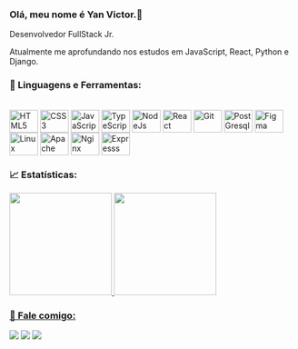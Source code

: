 ### Olá, meu nome é Yan Victor.👋

 Desenvolvedor FullStack Jr.

 Atualmente me aprofundando nos estudos em JavaScript, React, Python e Django.
          
### 🔧 Linguagens e Ferramentas:
<div style="display: inline_block"><br>
  <img align="center" alt="HTML5" height="40" width="50" src="https://cdn.jsdelivr.net/gh/devicons/devicon/icons/html5/html5-original.svg" />     
  <img align="center" alt="CSS3" height="40" width="50" src="https://cdn.jsdelivr.net/gh/devicons/devicon/icons/css3/css3-original.svg" />
  <img align="center" alt="JavaScript" height="40" width="50" src="https://cdn.jsdelivr.net/gh/devicons/devicon/icons/javascript/javascript-original.svg" />
  <img  align="center" alt="TypeScript" height="40" width="50" src="https://cdn.jsdelivr.net/gh/devicons/devicon/icons/typescript/typescript-original.svg" />
  <img align="center" alt="NodeJs" height="40" width="50" src="https://cdn.jsdelivr.net/gh/devicons/devicon/icons/nodejs/nodejs-original.svg" />
  <img align="center" alt="React" height="40" width="50" src="https://cdn.jsdelivr.net/gh/devicons/devicon/icons/git/git-original.svg" />
  <img align="center" alt="Git" height="40" width="50"  src="https://cdn.jsdelivr.net/gh/devicons/devicon/icons/git/git-plain-wordmark.svg" /> 
  <img align="center" alt="PostGresql" height="40" width="50"  src="https://cdn.jsdelivr.net/gh/devicons/devicon/icons/postgresql/postgresql-original.svg" />
  <img align="center" alt="Figma" height="40" width="50" src="https://cdn.jsdelivr.net/gh/devicons/devicon/icons/figma/figma-original.svg" />
  <img align="center" alt="Linux" height="40" width="50" src="https://cdn.jsdelivr.net/gh/devicons/devicon/icons/linux/linux-original.svg" />
  <img align="center" alt="Apache" height="40" width="50" src="https://cdn.jsdelivr.net/gh/devicons/devicon/icons/apache/apache-line-wordmark.svg" />
  <img align="center" alt="Nginx" height="40" width="50" src="https://cdn.jsdelivr.net/gh/devicons/devicon/icons/nginx/nginx-original.svg" />
  <img align="center" alt="Expresss" height="40" width="50" src="https://cdn.jsdelivr.net/gh/devicons/devicon/icons/express/express-original-wordmark.svg" />
</div>

### 📈 Estatísticas:
<div>
<a href="https://github.com/YanVictorSN">
<img height="180em" src="https://github-readme-stats.vercel.app/api/top-langs/?username=YanVictorSN&layout=compact&langs_count=7&theme=dracula"/>
<img height="180em" src="https://github-readme-stats.vercel.app/api?username=YanVictorSN&show_icons=true&theme=dracula&include_all_commits=true&count_private=true"/>
</div>

### 💬 Fale comigo:
<div>
<a href="https://instagram.com/yanvictorsn" target="_blank"><img src="https://img.shields.io/badge/-Instagram-%23E4405F?style=for-the-badge&logo=instagram&logoColor=white" target="_blank"></a>
<a href = "mailto:contato@yanvictorsn"><img src="https://img.shields.io/badge/Gmail-D14836?style=for-the-badge&logo=gmail&logoColor=white" target="_blank"></a>
<a href="https://www.linkedin.com/in/YanVictorSN" target="_blank"><img src="https://img.shields.io/badge/-LinkedIn-%230077B5?style=for-the-badge&logo=linkedin&logoColor=white" target="_blank"></a>   
</div>
